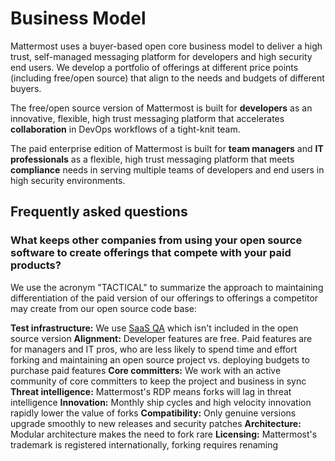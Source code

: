# Business Model

Mattermost uses a buyer-based open core business model to deliver a high trust, self-managed messaging platform for developers and high security end users. We develop a portfolio of offerings at different price points \(including free/open source\) that align to the needs and budgets of different buyers. 

The free/open source version of Mattermost is built for **developers** as an innovative, flexible, high trust messaging platform that accelerates **collaboration** in DevOps workflows of a tight-knit team.

The paid enterprise edition of Mattermost is built for **team managers** and **IT professionals** as a flexible, high trust messaging platform that meets **compliance** needs in serving multiple teams of developers and end users in high security environments. 

## Frequently asked questions

### What keeps other companies from using your open source software to create offerings that compete with your paid products? 

We use the acronym "TACTICAL" to summarize the approach to maintaining differentiation of the paid version of our offerings to offerings a competitor may create from our open source code base:    
  
**Test infrastructure:** We use [SaaS QA](https://www.rainforestqa.com/) which isn't included in the open source version 
**Alignment:** Developer features are free. Paid features are for managers and IT pros, who are less likely to spend time and effort forking and maintaining an open source project vs. deploying budgets to purchase paid features
**Core committers:** We work with an active community of core committers to keep the project and business in sync
**Threat intelligence:** Mattermost's RDP means forks will lag in threat intelligence
**Innovation:** Monthly ship cycles and high velocity innovation rapidly lower the value of forks
**Compatibility:** Only genuine versions upgrade smoothly to new releases and security patches 
**Architecture:** Modular architecture makes the need to fork rare
**Licensing:** Mattermost's trademark is registered internationally, forking requires renaming
